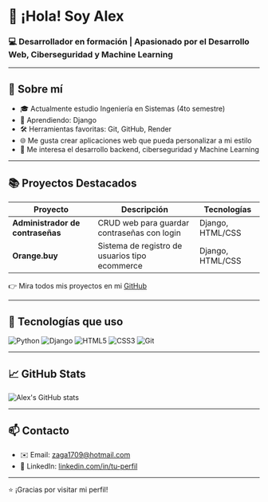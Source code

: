 # 👋 ¡Hola! Soy Alex

### 💻 Desarrollador en formación | Apasionado por el Desarrollo Web, Ciberseguridad y Machine Learning

---

## 🚀 Sobre mí

- 🎓 Actualmente estudio Ingeniería en Sistemas (4to semestre)
- 🧠 Aprendiendo: Django
- 🛠️ Herramientas favoritas: Git, GitHub, Render
- 🌐 Me gusta crear aplicaciones web que pueda personalizar a mi estilo
- 🔐 Me interesa el desarrollo backend, ciberseguridad y Machine Learning

---

## 📚 Proyectos Destacados

| Proyecto | Descripción | Tecnologías |
|----------|-------------|-------------|
| **Administrador de contraseñas** | CRUD web para guardar contraseñas con login | Django, HTML/CSS |
| **Orange.buy** | Sistema de registro de usuarios tipo ecommerce | Django, HTML/CSS |

👉 Mira todos mis proyectos en mi [GitHub](https://github.com/ingGibran)

---

## 🧰 Tecnologías que uso

![Python](https://img.shields.io/badge/-Python-3776AB?style=flat&logo=python&logoColor=white)
![Django](https://img.shields.io/badge/-Django-092E20?style=flat&logo=django&logoColor=white)
![HTML5](https://img.shields.io/badge/-HTML5-E34F26?style=flat&logo=html5&logoColor=white)
![CSS3](https://img.shields.io/badge/-CSS3-1572B6?style=flat&logo=css3)
![Git](https://img.shields.io/badge/-Git-F05032?style=flat&logo=git&logoColor=white)

---

## 📈 GitHub Stats

![Alex's GitHub stats](https://github-readme-stats.vercel.app/api?username=ingGibran&show_icons=true&theme=tokyonight)

---

## 📫 Contacto

- ✉️ Email: zaga1709@hotmail.com
- 💼 LinkedIn: [linkedin.com/in/tu-perfil]([https://linkedin.com/in/tu-perfil](https://www.linkedin.com/in/alejandro-gibr%C3%A1n-zavala-gonz%C3%A1lez-517384358/))

---

⭐ ¡Gracias por visitar mi perfil!

